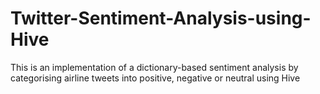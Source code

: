 # Twitter-Sentiment-Analysis-using-Hive

This is an implementation of a dictionary-based sentiment analysis by categorising airline tweets into positive, negative or neutral using Hive
